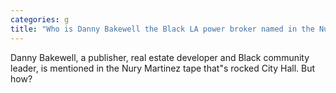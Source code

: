 ```yaml
---
categories: g
title: "Who is Danny Bakewell the Black LA power broker named in the Nury Martinez audio"
---
```

Danny Bakewell, a publisher, real estate developer and Black community leader, is mentioned in the Nury Martinez tape that"s rocked City Hall. But how?